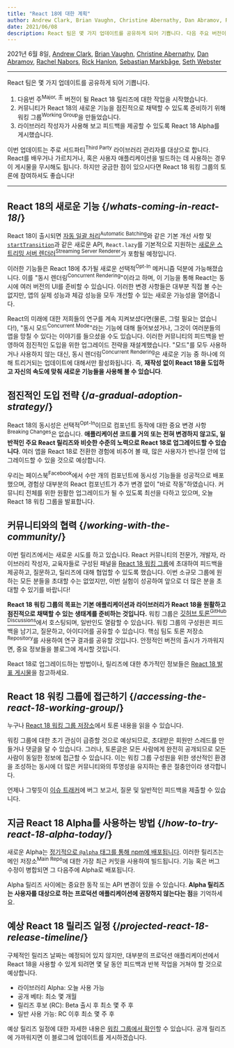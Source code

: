 ```yaml
---
title: "React 18에 대한 계획"
author: Andrew Clark, Brian Vaughn, Christine Abernathy, Dan Abramov, Rachel Nabors, Rick Hanlon, Sebastian Markbage, and Seth Webster
date: 2021/06/08
description: React 팀은 몇 가지 업데이트를 공유하게 되어 기쁩니다. 다음 주요 버전이 될 React 18 릴리즈에 대한 작업을 시작했습니다. 커뮤니티가 React 18의 새로운 기능을 점진적으로 채택할 수 있도록 준비하기 위해 워킹 그룹을 만들었습니다. 라이브러리 작성자가 사용해 보고 피드백을 제공할 수 있도록 React 18 Alpha를 게시했습니다...
---
```


2021년 6월 8일, [Andrew Clark](https://twitter.com/acdlite), [Brian Vaughn](https://github.com/bvaughn), [Christine Abernathy](https://twitter.com/abernathyca), [Dan Abramov](https://twitter.com/dan_abramov), [Rachel Nabors](https://twitter.com/rachelnabors), [Rick Hanlon](https://twitter.com/rickhanlonii), [Sebastian Markbåge](https://twitter.com/sebmarkbage), [Seth Webster](https://twitter.com/sethwebster)

---

<Intro>

React 팀은 몇 가지 업데이트를 공유하게 되어 기쁩니다.

1. 다음번 주<sup>Major, 主</sup> 버전이 될 React 18 릴리즈에 대한 작업을 시작했습니다.
2. 커뮤니티가 React 18의 새로운 기능을 점진적으로 채택할 수 있도록 준비하기 위해 워킹 그룹<sup>Working Group</sup>을 만들었습니다.
3. 라이브러리 작성자가 사용해 보고 피드백을 제공할 수 있도록 React 18 Alpha를 게시했습니다.

이번 업데이트는 주로 서드파티<sup>Third Party</sup> 라이브러리 관리자를 대상으로 합니다. React를 배우거나 가르치거나, 혹은 사용자 애플리케이션을 빌드하는 데 사용하는 경우 이 게시물을 무시해도 됩니다. 하지만 궁금한 점이 있으시다면 React 18 워킹 그룹의 토론에 참여하셔도 좋습니다!

---

</Intro>

## React 18의 새로운 기능 {/*whats-coming-in-react-18*/}

React 18이 출시되면 [자동 일괄 처리<sup>Automatic Batching</sup>](https://github.com/reactwg/react-18/discussions/21)와 같은 기본 개선 사항 및 [`startTransition`](https://github.com/reactwg/react-18/discussions/41)과 같은 새로운 API, `React.lazy`를 기본적으로 지원하는 [새로운 스트리밍 서버 렌더러<sup>Streaming Server Renderer</sup>](https://github.com/reactwg/react-18/discussions/37)가 포함될 예정입니다.

이러한 기능들은 React 18에 추가될 새로운 선택적<sup>Opt-In</sup> 메커니즘 덕분에 가능해졌습니다. 이를 "동시 렌더링<sup>Concurrent Rendering</sup>"이라고 하며, 이 기능을 통해 React는 동시에 여러 버전의 UI를 준비할 수 있습니다. 이러한 변경 사항들은 대부분 직접 볼 수는 없지만, 앱의 실제 성능과 체감 성능을 모두 개선할 수 있는 새로운 가능성을 열어줍니다.

React의 미래에 대한 저희들의 연구를 계속 지켜보셨다면(물론, 그럴 필요는 없습니다!), "동시 모드<sup>Concurrent Mode</sup>"라는 기능에 대해 들어보셨거나, 그것이 여러분들의 앱을 망칠 수 있다는 이야기를 들으셨을 수도 있습니다. 이러한 커뮤니티의 피드백을 반영하여 점진적인 도입을 위한 업그레이드 전략을 재설계했습니다. "모드"를 모두 사용하거나 사용하지 않는 대신, 동시 렌더링<sup>Concurrent Rendering</sup>은 새로운 기능 중 하나에 의해 트리거되는 업데이트에 대해서만 활성화됩니다. 즉, **재작성 없이 React 18을 도입하고 자신의 속도에 맞춰 새로운 기능들을 사용해 볼 수 있습니다**.

## 점진적인 도입 전략 {/*a-gradual-adoption-strategy*/}

React 18의 동시성은 선택적<sup>Opt-In</sup>이므로 컴포넌트 동작에 대한 중요 변경 사항<sup>Breaking Changes</sup>은 없습니다. **애플리케이션 코드를 거의 또는 전혀 변경하지 않고도, 일반적인 주요 React 릴리즈와 비슷한 수준의 노력으로 React 18로 업그레이드할 수 있습니다**. 여러 앱을 React 18로 전환한 경험에 비추어 볼 때, 많은 사용자가 반나절 안에 업그레이드할 수 있을 것으로 예상합니다.

우리는 페이스북<sup>Facebook</sup>에서 수만 개의 컴포넌트에 동시성 기능들을 성공적으로 배포했으며, 경험상 대부분의 React 컴포넌트가 추가 변경 없이 "바로 작동"하였습니다. 커뮤니티 전체를 위한 원활한 업그레이드가 될 수 있도록 최선을 다하고 있으며, 오늘 React 18 워킹 그룹을 발표합니다.

## 커뮤니티와의 협력 {/*working-with-the-community*/}

이번 릴리즈에서는 새로운 시도를 하고 있습니다. React 커뮤니티의 전문가, 개발자, 라이브러리 작성자, 교육자들로 구성된 패널을 [React 18 워킹 그룹](https://github.com/reactwg/react-18)에 초대하여 피드백을 제공하고, 질문하고, 릴리즈에 대해 협업할 수 있도록 했습니다. 이번 소규모 그룹에 원하는 모든 분들을 초대할 수는 없었지만, 이번 실험이 성공하여 앞으로 더 많은 분을 초대할 수 있기를 바랍니다!

**React 18 워킹 그룹의 목표는 기본 애플리케이션과 라이브러리가 React 18을 원활하고 점진적으로 채택할 수 있는 생태계를 준비하는 것입니다.** 워킹 그룹은 [깃허브 토론<sup>GitHub Discussions</sup>](https://github.com/reactwg/react-18/discussions)에서 호스팅되며, 일반인도 열람할 수 있습니다. 워킹 그룹의 구성원은 피드백을 남기고, 질문하고, 아이디어를 공유할 수 있습니다. 핵심 팀도 토론 저장소<sup>Repository</sup>를 사용하여 연구 결과를 공유할 것입니다. 안정적인 버전의 출시가 가까워지면, 중요 정보들을 블로그에 게시할 것입니다.

React 18로 업그레이드하는 방법이나, 릴리즈에 대한 추가적인 정보들은 [React 18 발표 게시물](https://github.com/reactwg/react-18/discussions/4)을 참고하세요.

## React 18 워킹 그룹에 접근하기 {/*accessing-the-react-18-working-group*/}

누구나 [React 18 워킹 그룹 저장소](https://github.com/reactwg/react-18)에서 토론 내용을 읽을 수 있습니다.

워킹 그룹에 대한 초기 관심이 급증할 것으로 예상되므로, 초대받은 회원만 스레드를 만들거나 댓글을 달 수 있습니다. 그러나, 토론글은 모든 사람에게 완전히 공개되므로 모든 사람이 동일한 정보에 접근할 수 있습니다. 이는 워킹 그룹 구성원을 위한 생산적인 환경을 조성하는 동시에 더 많은 커뮤니티와의 투명성을 유지하는 좋은 절충안이라 생각합니다.

언제나 그렇듯이 [이슈 트래커](https://github.com/facebook/react/issues)에 버그 보고서, 질문 및 일반적인 피드백을 제출할 수 있습니다.

## 지금 React 18 Alpha를 사용하는 방법 {/*how-to-try-react-18-alpha-today*/}

새로운 Alpha는 [정기적으로 `@alpha` 태그를 통해 npm에 배포됩니다](https://github.com/reactwg/react-18/discussions/9). 이러한 릴리즈는 메인 저장소<sup>Main Repo</sup>에 대한 가장 최근 커밋을 사용하여 빌드됩니다. 기능 혹은 버그 수정이 병합되면 그 다음주에 Alpha로 배포됩니다.

Alpha 릴리즈 사이에는 중요한 동작 또는 API 변경이 있을 수 있습니다. **Alpha 릴리즈는 사용자를 대상으로 하는 프로덕션 애플리케이션에 권장하지 않는다는 점**을 기억하세요.

## 예상 React 18 릴리즈 일정 {/*projected-react-18-release-timeline*/}

구체적인 릴리즈 날짜는 예정되어 있지 않지만, 대부분의 프로덕션 애플리케이션에서 React 18을 사용할 수 있게 되려면 몇 달 동안 피드백과 반복 작업을 거쳐야 할 것으로 예상합니다.

* 라이브러리 Alpha: 오늘 사용 가능
* 공개 베타: 최소 몇 개월
* 릴리즈 후보 (RC): Beta 출시 후 최소 몇 주 후
* 일반 사용 가능: RC 이후 최소 몇 주 후

예상 릴리즈 일정에 대한 자세한 내용은 [워킹 그룹에서 확인](https://github.com/reactwg/react-18/discussions/9)할 수 있습니다. 공개 릴리즈에 가까워지면 이 블로그에 업데이트를 게시하겠습니다.
